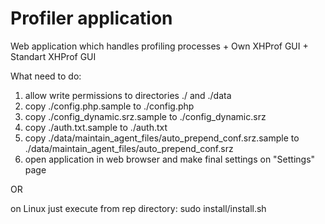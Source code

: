 Profiler application
========

Web application which handles profiling processes + Own XHProf GUI + Standart XHProf GUI

What need to do:

1. allow write permissions to directories ./ and ./data
2. copy ./config.php.sample to ./config.php
3. copy ./config_dynamic.srz.sample to ./config_dynamic.srz
4. copy ./auth.txt.sample to ./auth.txt
5. copy ./data/maintain_agent_files/auto_prepend_conf.srz.sample to ./data/maintain_agent_files/auto_prepend_conf.srz
6. open application in web browser and make final settings on "Settings" page

OR

on Linux just execute from rep directory:
sudo install/install.sh
